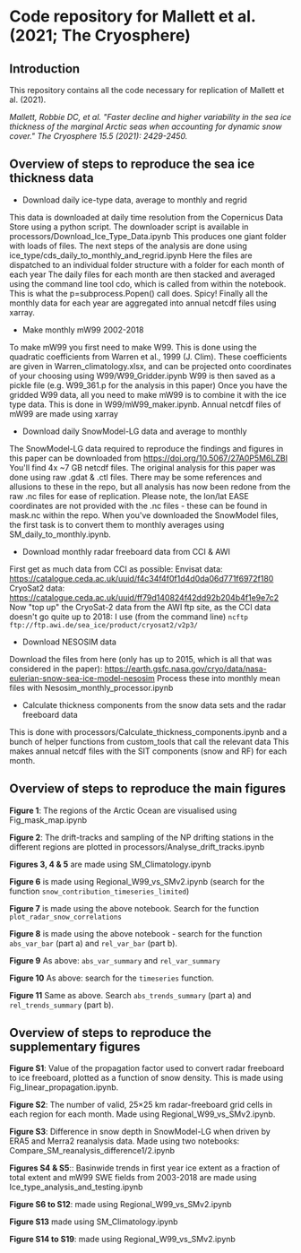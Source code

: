 # Code repository for Mallett et al. (2021; The Cryosphere)

## Introduction

This repository contains all the code necessary for replication of Mallett et al. (2021).

*Mallett, Robbie DC, et al. "Faster decline and higher variability in the sea ice thickness of the marginal Arctic seas when accounting for dynamic snow cover." The Cryosphere 15.5 (2021): 2429-2450.*

## Overview of steps to reproduce the sea ice thickness data

- Download daily ice-type data, average to monthly and regrid

This data is downloaded at daily time resolution from the Copernicus Data Store using a python script. 
The downloader script is available in processors/Download_Ice_Type_Data.ipynb
This produces one giant folder with loads of files.
The next steps of the analysis are done using ice_type/cds_daily_to_monthly_and_regrid.ipynb
Here the files are dispatched to an individual folder structure with a folder for each month of each year
The daily files for each month are then stacked and averaged using the command line tool cdo, which is called from within the notebook. 
This is what the p=subprocess.Popen() call does. Spicy!
Finally all the monthly data for each year are aggregated into annual netcdf files using xarray. 

- Make monthly mW99 2002-2018

To make mW99 you first need to make W99. This is done using the quadratic coefficients from Warren et al., 1999 (J. Clim).
These coefficients are given in Warren_climatology.xlsx, and can be projected onto coordinates of your choosing using W99/W99_Gridder.ipynb
W99 is then saved as a pickle file (e.g. W99_361.p for the analysis in this paper)
Once you have the gridded W99 data, all you need to make mW99 is to combine it with the ice type data.
This is done in W99/mW99_maker.ipynb. Annual netcdf files of mW99 are made using xarray

- Download daily SnowModel-LG data and average to monthly

The SnowModel-LG data required to reproduce the findings and figures in this paper can be downloaded from https://doi.org/10.5067/27A0P5M6LZBI
You'll find 4x ~7 GB netcdf files. The original analysis for this paper was done using raw .gdat & .ctl files. There may be some references and allusions to these in the repo, but all analysis has now been redone from the raw .nc files for ease of replication.
Please note, the lon/lat EASE coordinates are not provided with the .nc files - these can be found in mask.nc within the repo.
When you've downloaded the SnowModel files, the first task is to convert them to monthly averages using SM_daily_to_monthly.ipynb.

- Download monthly radar freeboard data from CCI & AWI

First get as much data from CCI as possible:
Envisat data: https://catalogue.ceda.ac.uk/uuid/f4c34f4f0f1d4d0da06d771f6972f180
CryoSat2 data: https://catalogue.ceda.ac.uk/uuid/ff79d140824f42dd92b204b4f1e9e7c2
Now "top up" the CryoSat-2 data from the AWI ftp site, as the CCI data doesn't go quite up to 2018:
I use (from the command line) ``` ncftp ftp://ftp.awi.de/sea_ice/product/cryosat2/v2p3/ ```

- Download NESOSIM data

Download the files from here (only has up to 2015, which is all that was considered in the paper):
https://earth.gsfc.nasa.gov/cryo/data/nasa-eulerian-snow-sea-ice-model-nesosim
Process these into monthly mean files with Nesosim_monthly_processor.ipynb

- Calculate thickness components from the snow data sets and the radar freeboard data

This is done with processors/Calculate_thickness_components.ipynb and a bunch of helper functions from custom_tools that call the relevant data
This makes annual netcdf files with the SIT components (snow and RF) for each month.

## Overview of steps to reproduce the main figures

**Figure 1**: The regions of the Arctic Ocean are visualised using Fig_mask_map.ipynb

**Figure 2**: The drift-tracks and sampling of the NP drifting stations in the different regions are plotted in processors/Analyse_drift_tracks.ipynb

**Figures 3, 4 & 5** are made using SM_Climatology.ipynb

**Figure 6** is made using Regional_W99_vs_SMv2.ipynb (search for the function ```snow_contribution_timeseries_limited```)

**Figure 7** is made using the above notebook. Search for the function ```plot_radar_snow_correlations```

**Figure 8** is made using the above notebook - search for the function ```abs_var_bar``` (part a) and ```rel_var_bar``` (part b).

**Figure 9** As above: ```abs_var_summary``` and ```rel_var_summary```

**Figure 10** As above: search for the ```timeseries``` function.

**Figure 11** Same as above. Search ```abs_trends_summary``` (part a) and ```rel_trends_summary``` (part b).

## Overview of steps to reproduce the supplementary figures

**Figure S1**: Value of the propagation factor used to convert radar freeboard to ice freeboard, plotted as a function of snow density. This is made using Fig_linear_propagation.ipynb.

**Figure S2**: The number of valid, 25×25 km radar-freeboard grid cells in each region for each month. Made using Regional_W99_vs_SMv2.ipynb.

**Figure S3**: Difference in snow depth in SnowModel-LG when driven by ERA5 and Merra2 reanalysis data. Made using two notebooks: Compare_SM_reanalysis_difference1/2.ipynb

**Figures S4 & S5**:: Basinwide trends in first year ice extent as a fraction of total extent and mW99 SWE fields from 2003-2018 are made using Ice_type_analysis_and_testing.ipynb

**Figure S6 to S12**: made using Regional_W99_vs_SMv2.ipynb

**Figure S13** made using SM_Climatology.ipynb

**Figure S14 to S19**: made using Regional_W99_vs_SMv2.ipynb
